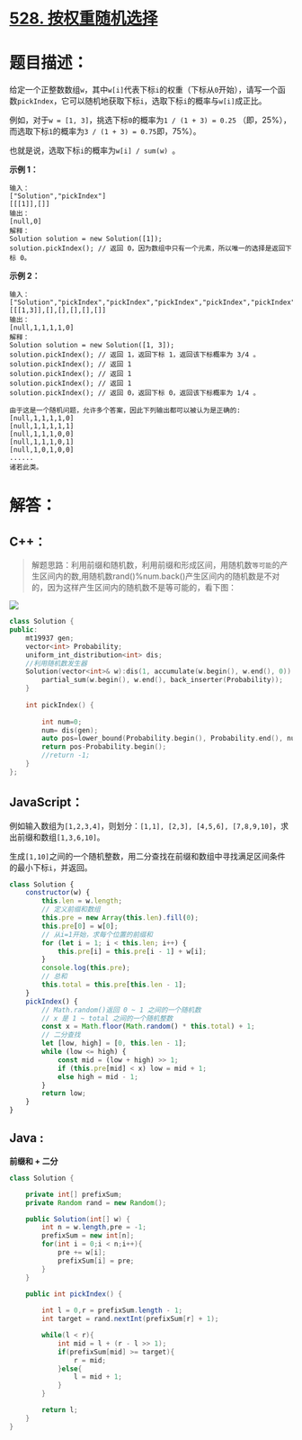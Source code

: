 # [528. 按权重随机选择](https://leetcode-cn.com/problems/random-pick-with-weight/)

# 题目描述：

给定一个正整数数组`w`，其中`w[i]`代表下标`i`的权重（下标从`0`开始），请写一个函数`pickIndex`，它可以随机地获取下标`i`，选取下标`i`的概率与`w[i]`成正比。

例如，对于`w = [1, 3]`，挑选下标`0`的概率为`1 / (1 + 3) = 0.25` （即，25%），而选取下标`1`的概率为`3 / (1 + 3) = 0.75`即，75%）。

也就是说，选取下标`i`的概率为`w[i] / sum(w) `。



**示例 1：**

```
输入：
["Solution","pickIndex"]
[[[1]],[]]
输出：
[null,0]
解释：
Solution solution = new Solution([1]);
solution.pickIndex(); // 返回 0，因为数组中只有一个元素，所以唯一的选择是返回下标 0。
```

**示例 2：**

```
输入：
["Solution","pickIndex","pickIndex","pickIndex","pickIndex","pickIndex"]
[[[1,3]],[],[],[],[],[]]
输出：
[null,1,1,1,1,0]
解释：
Solution solution = new Solution([1, 3]);
solution.pickIndex(); // 返回 1，返回下标 1，返回该下标概率为 3/4 。
solution.pickIndex(); // 返回 1
solution.pickIndex(); // 返回 1
solution.pickIndex(); // 返回 1
solution.pickIndex(); // 返回 0，返回下标 0，返回该下标概率为 1/4 。

由于这是一个随机问题，允许多个答案，因此下列输出都可以被认为是正确的:
[null,1,1,1,1,0]
[null,1,1,1,1,1]
[null,1,1,1,0,0]
[null,1,1,1,0,1]
[null,1,0,1,0,0]
......
诸若此类。
```

# 解答：

## C++：

> 解题思路：利用前缀和随机数，利用前缀和形成区间，用随机数`等可能`的产生区间内的数,用随机数rand()%num.back()产生区间内的随机数是不对的，因为这样产生区间内的随机数不是等可能的，看下图：

![](https://cdn.jsdelivr.net/gh/dwnb/Picture@master/2021830.png)

```cpp
class Solution {
public:
    mt19937 gen;
    vector<int> Probability;
    uniform_int_distribution<int> dis;
    //利用随机数发生器
    Solution(vector<int>& w):dis(1, accumulate(w.begin(), w.end(), 0)) {
        partial_sum(w.begin(), w.end(), back_inserter(Probability));
    }
    
    int pickIndex() {
       
        int num=0;
        num= dis(gen);
        auto pos=lower_bound(Probability.begin(), Probability.end(), num);
        return pos-Probability.begin();
        //return -1;
    }
};
```



## JavaScript：

例如输入数组为`[1,2,3,4]`，则划分：`[1,1], [2,3], [4,5,6], [7,8,9,10]`，求出前缀和数组`[1,3,6,10]`。

生成`[1,10]`之间的一个随机整数，用二分查找在前缀和数组中寻找满足区间条件的最小下标`i`，并返回。

```javascript
class Solution {
    constructor(w) {
        this.len = w.length;
        // 定义前缀和数组
        this.pre = new Array(this.len).fill(0);
        this.pre[0] = w[0];
        // 从i=1开始，求每个位置的前缀和
        for (let i = 1; i < this.len; i++) {
            this.pre[i] = this.pre[i - 1] + w[i];
        }
        console.log(this.pre);
        // 总和
        this.total = this.pre[this.len - 1];
    }
    pickIndex() {
        // Math.random()返回 0 ~ 1 之间的一个随机数
        // x 是 1 ~ total 之间的一个随机整数
        const x = Math.floor(Math.random() * this.total) + 1;
        // 二分查找
        let [low, high] = [0, this.len - 1];
        while (low <= high) {
            const mid = (low + high) >> 1;
            if (this.pre[mid] < x) low = mid + 1;
            else high = mid - 1;
        }
        return low;
    }
}
```

## Java :

**前缀和 + 二分**

```java
class Solution {

    private int[] prefixSum;
    private Random rand = new Random();

    public Solution(int[] w) {
        int n = w.length,pre = -1;
        prefixSum = new int[n];
        for(int i = 0;i < n;i++){
            pre += w[i];
            prefixSum[i] = pre;
        }
    }
    
    public int pickIndex() {

        int l = 0,r = prefixSum.length - 1;
        int target = rand.nextInt(prefixSum[r] + 1);

        while(l < r){
            int mid = l + (r - l >> 1);
            if(prefixSum[mid] >= target){
                r = mid;
            }else{
                l = mid + 1;
            }
        }

        return l;
    }
}
```

